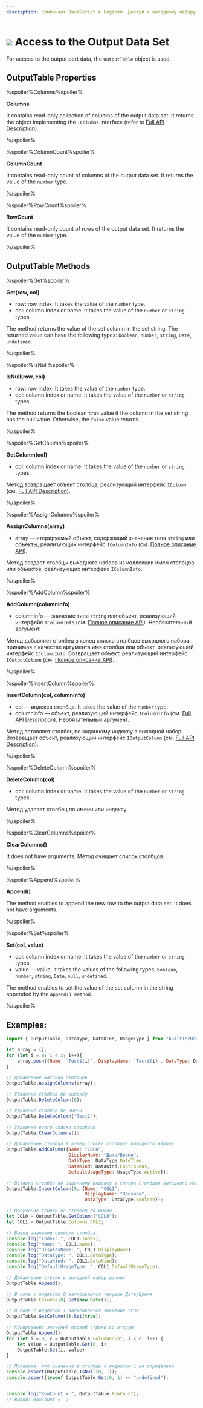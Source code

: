 ```yaml
---
description: Компонент JavaScript в Loginom. Доступ к выходному набору данных. Объект OutputTable. Методы OutputTable. Примеры.
---
```

# ![](./../../../images/icons/components/javascript_default.svg) Access to the Output Data Set

For access to the output port data, the `OutputTable` object is used.

## OutputTable Properties

%spoiler%Columns%spoiler%

**Columns**

It contains read-only collection of columns of the output data set. It returns the object implementing the `IColumns` interface (refer to [Full API Description](./api-description.md)).

%/spoiler%

%spoiler%ColumnCount%spoiler%

**ColumnCount**

It contains read-only count of columns of the output data set.  It returns the value of the `number` type.

%/spoiler%

%spoiler%RowCount%spoiler%

**RowCount**

It contains read-only count of rows of the output data set.  It returns the value of the `number` type.

%/spoiler%

## OutputTable Methods

%spoiler%Get%spoiler%

**Get(row, col)**

- row: row index. It takes the value of the `number` type.
- col: column index or name. It takes the value of the `number` or `string` types.

The method returns the value of the set column in the set string. The returned value can have the following types: `boolean`, `number`, `string`, `Date`, `undefined`.

%/spoiler%

%spoiler%IsNull%spoiler%

**IsNull(row, col)**

- row: row index. It takes the value of the `number` type.
- col: column index or name. It takes the value of the `number` or `string` types.

The method returns the boolean `true` value if the column in the set string has the null value. Otherwise, the `false` value returns.

%/spoiler%

%spoiler%GetColumn%spoiler%

**GetColumn(col)**

- col: column index or name. It takes the value of the `number` or `string` types.

Метод возвращает объект столбца, реализующий интерфейс `IColumn` (см. [Full API Description](./api-description.md)).

%/spoiler%

%spoiler%AssignColumns%spoiler%

**AssignColumns(array)**

- array — итерируемый объект, содержащий значения типа `string` или объекты, реализующих интерфейс `IColumnInfo` (см. [Полное описание API](./api-description.md)).

Метод создает столбцы выходного набора из коллекции имен столбцов или объектов, реализующих интерфейс `IColumnInfo`.

%/spoiler%

%spoiler%AddColumn%spoiler%

**AddColumn(columninfo)**

- columninfo — значение типа `string` или объект, реализующий интерфейс `IColumnInfo` (см. [Полное описание API](./api-description.md)). Необязательный аргумент.

Метод добавляет столбец в конец списка столбцов выходного набора, принимая в качестве аргумента имя столбца или объект, реализующий интерфейс `IColumnInfo`. Возвращает объект, реализующий интерфейс `IOutputColumn` (см. [Полное описание API](./api-description.md)).

%/spoiler%

%spoiler%InsertColumn%spoiler%

**InsertColumn(col, columninfo)**

- col — индекса столбца. It takes the value of the `number` type.
- columninfo — объект, реализующий интерфейс `IColumnInfo` (см. [Full API Description](./api-description.md)). Необязательный аргумент.

Метод вставляет столбец по заданному индексу в выходной набор. Возвращает объект, реализующий интерфейс `IOutputColumn` (см. [Full API Description](./api-description.md)).

%/spoiler%

%spoiler%DeleteColumn%spoiler%

**DeleteColumn(col)**

- col: column index or name. It takes the value of the `number` or `string` types.

Метод удаляет столбец по имени или индексу.

%/spoiler%

%spoiler%ClearColumns%spoiler%

**ClearColumns()**

It does not have arguments. Метод очищает список столбцов.

%/spoiler%

%spoiler%Append%spoiler%

**Append()**

The method enables to append the new row to the output data set. It does not have arguments.

%/spoiler%

%spoiler%Set%spoiler%

**Set(col, value)**

- col: column index or name. It takes the value of the `number` or `string` types.
- value — value. It takes the values of the following types: `boolean`, `number`, `string`, `Date`, `null`, `undefined`.

The method enables to set the value of the set column in the string appended by the `Append() method`.

%/spoiler%

## Examples:

```javascript
import { OutputTable, DataType, DataKind, UsageType } from "builtIn/Data";

let array = [];
for (let i = 0; i < 3; i++){
    array.push({Name: `Test${i}`, DisplayName: `Тест${i}`, DataType: DataType.Integer, DefaultUsageType: UsageType.Active});
}

// Добавление массива столбцов
OutputTable.AssignColumns(array);

// Удаление столбца по индексу
OutputTable.DeleteColumn(0);

// Удаление столбца по имени
OutputTable.DeleteColumn("Test1");

// Удаление всего списка столбцов
OutputTable.ClearColumns();

// Добавление столбца в конец списка столбцов выходного набора
OutputTable.AddColumn({Name: "COL0",
                       DisplayName: "Дата/Время",
                       DataType: DataType.DateTime,
                       DataKind: DataKind.Continuous,
                       DefaultUsageType: UsageType.Active});

// Вставка столбца по заданному индексу в список столбцов выходного набора
OutputTable.InsertColumn(0, {Name: "COL1",
                             DisplayName: "Признак",
                             DataType: DataType.Boolean});

// Получение ссылки на столбец по имени
let COL0 = OutputTable.GetColumn("COL0");
let COL1 = OutputTable.Columns.COL1;

// Вывод значений свойств столбца
console.log("Index: ", COL1.Index);
console.log("Name: ", COL1.Name);
console.log("DisplayName: ", COL1.DisplayName);
console.log("DataType: ", COL1.DataType);
console.log("DataKind: ", COL1.DataKind);
console.log("DefaultUsageType: ", COL1.DefaultUsageType);

// Добавление строки в выходной набор данных
OutputTable.Append();

// В поле с индексом 0 записываются текущие Дата/Время
OutputTable.Columns[0].Set(new Date());

// В поле с индексом 1 записывается значение true
OutputTable.GetColumn(1).Set(true);

// Копирование значений первой строки во вторую
OutputTable.Append();
for (let i = 0, c = OutputTable.ColumnCount; i < c; i++) {
    let value = OutputTable.Get(0, i);
    OutputTable.Set(i, value);
}

// Проверка, что значение в столбце с индексом 1 не определено
console.assert(OutputTable.IsNull(0, 1));
console.assert(typeof OutputTable.Get(0, 1) == "undefined");


console.log("RowCount = ", OutputTable.RowCount);
// Вывод: RowCount =  2

```
